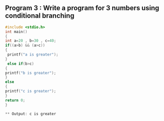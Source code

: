 ## Program 3 : Write a program for 3 numbers using conditional branching
```C
#include <stdio.h>
int main()
{
int a=20 , b=30 , c=40;
if((a>b) && (a>c))
{
 printf("a is greater");
}
 else if(b>c)
{
printf("b is greater");
}
else
{
printf("c is greater");
}
return 0;
}

** Output: c is greater
